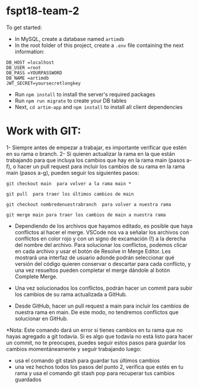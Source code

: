 # fspt18-team-2

To get started:

- In MySQL, create a database named `artimdb`
- In the root folder of this project, create a `.env` file containing the next information:

```
DB_HOST =localhost
DB_USER =root
DB_PASS =YOURPASSWORD
DB_NAME =artimdb
JWT_SECRET=yoursecretlongkey
```
- Run `npm install` to install the server's required packages
- Run `npm run migrate` to create your DB tables
- Next, `cd artim-app` and `npm install` to install all client dependencies

# Work with GIT:
1- Siempre antes de empezar a trabajar, es importante verificar que estén en su rama o branch.
2- Si quieren actualizar la rama en la que están trabajando para que incluya los cambios que hay en la rama main  (pasos a-f), o hacer un pull request para incluir los cambios de su rama en la rama main (pasos a-g), pueden seguir los siguientes pasos:
```
git checkout main  para volver a la rama main *
```
```
git pull  para traer los últimos cambios de main
```
```
git checkout nombredenuestrabranch  para volver a nuestra rama
```
```
git merge main para traer los cambios de main a nuestra rama
```
- Dependiendo de los archivos que hayamos editado, es posible que haya conflictos al hacer el merge. VSCode nos va a señalar los archivos con conflictos en color rojo y con un signo de excamación (!) a la derecha del nombre del archivo. Para solucionar los conflictos, podemos clicar en cada archivo y usar el botón de Resolve in Merge Editor. Les mostrará una interfaz de usuario adonde podrán seleccionar qué versión del código quieren conservar o descartar para cada conflicto, y una vez resueltos pueden completar el merge dándole al botón Complete Merge.

- Una vez solucionados los conflictos, podrán hacer un commit para subir los cambios de su rama actualizada a GitHub.

- Desde GitHub, hacer un pull request a main para incluir los cambios de nuestra rama en main. De este modo, no tendremos conflictos que solucionar en GitHub.

*Nota: Este comando dará un error si tienes cambios en tu rama que no hayas agregado a git todavía. Si es algo que todavía no está listo para hacer un commit, no te preocupes, puedes seguir estos pasos para guardar los cambios momentáneamente y seguir trabajando luego:

- usa el comando git stash  para guardar tus últimos cambios
- una vez hechos todos los pasos del punto 2, verifica que estés en tu rama y usa el comando git stash pop para recuperar tus cambios guardados